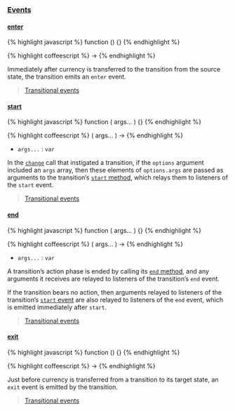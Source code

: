 ### [Events](#transition--events)

#### [enter](#transition--events--enter)

{% highlight javascript %}
function () {}
{% endhighlight %}

{% highlight coffeescript %}
->
{% endhighlight %}

Immediately after currency is transferred to the transition from the source state, the transition emits an `enter` event.

> [Transitional events](/docs/#concepts--events--transitional)


#### [start](#transition--events--start)

{% highlight javascript %}
function ( args... ) {}
{% endhighlight %}

{% highlight coffeescript %}
( args... ) ->
{% endhighlight %}

* `args...` : `var`

In the [`change`](#state--methods--change) call that instigated a transition, if the `options` argument included an `args` array, then these elements of `options.args` are passed as arguments to the transition’s [`start` method](#transition--methods--start), which relays them to listeners of the `start` event.

> [Transitional events](/docs/#concepts--events--transitional)


#### [end](#transition--events--end)

{% highlight javascript %}
function ( args... ) {}
{% endhighlight %}

{% highlight coffeescript %}
( args... ) ->
{% endhighlight %}

* `args...` : `var`

A transition’s action phase is ended by calling its [`end` method](#transition--events--end), and any arguments it receives are relayed to listeners of the transition’s `end` event.

If the transition bears no action, then arguments relayed to listeners of the transition’s [`start` event](#transition--events--start) are also relayed to listeners of the `end` event, which is emitted immediately after `start`.

> [Transitional events](/docs/#concepts--events--transitional)


#### [exit](#transition--events--exit)

{% highlight javascript %}
function () {}
{% endhighlight %}

{% highlight coffeescript %}
->
{% endhighlight %}

Just before currency is transferred from a transition to its target state, an `exit` event is emitted by the transition.

> [Transitional events](/docs/#concepts--events--transitional)

